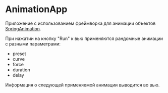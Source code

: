 # AnimationApp

Приложение с использованием фреймворка для анимации объектов [SpringAnimation](https://github.com/LexDeBash/SpringAnimation).

При нажатии на кнопку "Run" к вью применяются рандомные анимации с разными параметрами:

 - preset
 - curve
 - force
 - duration
 - delay
 
Информация о следующей применяемой анимации выводится во вью.
